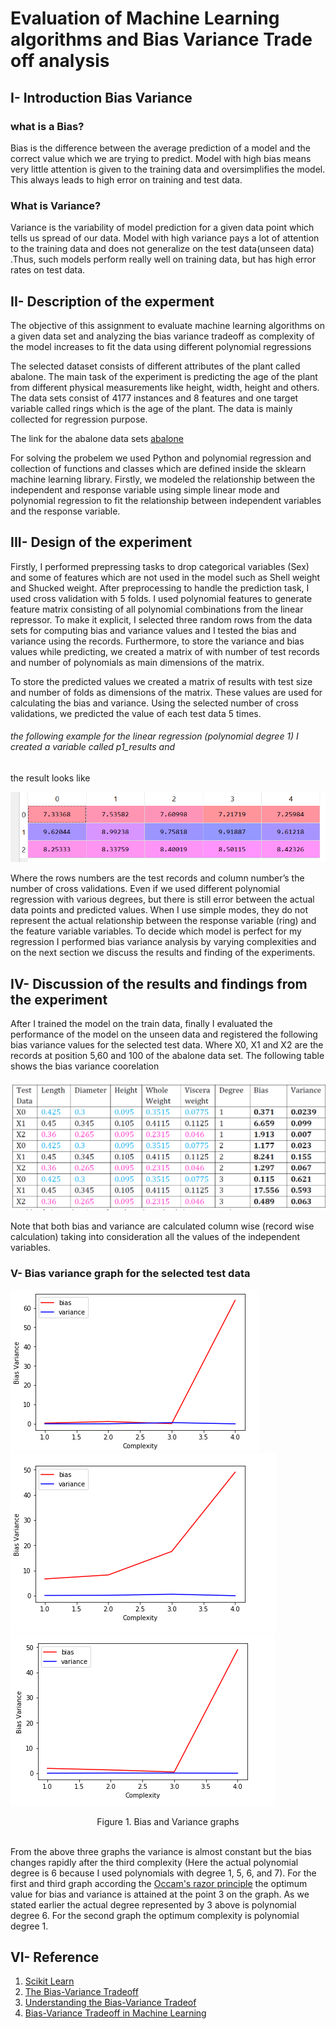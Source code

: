 # Evaluation of Machine Learning algorithms and Bias Variance Trade off analysis

## I- Introduction Bias Variance
### what is a Bias?

Bias is the difference between the average prediction of a model and the correct value which we are trying to predict. Model with high bias means very little attention is given to the training data and oversimplifies the model. This always leads to high error on training and test data.

### What is Variance?
Variance is the variability of model prediction for a given data point  which tells us spread of our data.  Model with high variance pays a lot of attention to the training data and does not generalize on the test data(unseen data) .Thus, such models perform  really well on training data, but has high error rates on test data.

## II- Description of the experment
The objective of this assignment to evaluate machine learning algorithms on a given data
set and analyzing the bias variance tradeoff as complexity of the model increases to fit the
data using different polynomial regressions

The selected dataset consists of different attributes of the plant called abalone. The main
task of the experiment is predicting the age of the plant from different physical
measurements like height, width, height and others. The data sets consist of 4177
instances and 8 features and one target variable called rings which is the age of the plant.
The data is mainly collected for regression purpose.

The link for the abalone data sets [abalone](https://archive.ics.uci.edu/ml/datasets/abalone)


For solving the probelem we used Python  and polynomial regression and collection of
functions and classes which are defined inside the sklearn machine learning library. 
Firstly, we modeled the relationship between the independent and response variable using simple
linear mode and polynomial regression to fit the relationship between independent
variables and the response variable. 

## III- Design of the experiment

Firstly, I performed prepressing tasks to drop categorical variables (Sex) and some of
features which are not used in the model such as Shell weight and Shucked weight. After
preprocessing to handle the prediction task, I used cross validation with 5 folds. I used
polynomial features to generate feature matrix consisting of all polynomial combinations
from the linear repressor. To make it explicit, I selected three random rows from the data
sets for computing bias and variance values and I tested the bias and variance using the
records. Furthermore, to store the variance and bias values while predicting, we created a
matrix of with number of test records and number of polynomials as main dimensions of
the matrix.

To store the predicted values we created a matrix of results with test size and number of folds as
dimensions of the matrix. These values are used for calculating the bias and variance. Using the
selected number of cross validations, we predicted the value of each test data 5 times.

###### the following example for the linear regression (polynomial degree 1) I created a variable called p1_results and
the result looks like 

![Regreesion](https://github.com/htefera/Bias-Variance-Tradeoff/blob/master/Bias%20Variance%20Images/4.PNG)

Where the rows numbers are the test records and column number’s the number of cross
validations. Even if we used different polynomial regression with various degrees, but there is still
error between the actual data points and predicted values. When I use simple modes, they do not
represent the actual relationship between the response variable (ring) and the feature variable
variables. To decide which model is perfect for my regression I performed bias variance analysis by
varying complexities and on the next section we discuss the results and finding of the experiments.

## IV- Discussion of the results and findings from the experiment

After I trained the model on the train data, finally I evaluated the performance of the model on
the unseen data and registered the following bias variance values for the selected test data.
Where X0, X1 and X2 are the records at position 5,60 and 100 of the abalone data set.
The following table shows the bias variance coorelation

![Bias Variance Comparision](https://github.com/htefera/Bias-Variance-Tradeoff/blob/master/Bias%20Variance%20Images/5.png)

Note that both bias and variance are calculated column wise (record wise calculation) taking into
consideration all the values of the independent variables. 

### V- Bias variance graph for the selected test data


![Bias Variance For selected test data](https://github.com/htefera/Bias-Variance-Tradeoff/blob/master/Bias%20Variance%20Images/1.PNG)
![Bias Variance For selected test data](https://github.com/htefera/Bias-Variance-Tradeoff/blob/master/Bias%20Variance%20Images/2.PNG)
![Bias Variance For selected test data](https://github.com/htefera/Bias-Variance-Tradeoff/blob/master/Bias%20Variance%20Images/3.PNG)


<div align="center">
 Figure 1. Bias and Variance graphs
</div>

<br>

From the above three graphs the variance is almost constant but the bias changes rapidly after the
third complexity (Here the actual polynomial degree is 6 because I used polynomials with degree 1,
5, 6, and 7). For the first and third graph according the [Occam's razor principle](https://machinelearningmastery.com/ensemble-learning-and-occams-razor/) the optimum value for
bias and variance is attained at the point 3 on the graph. As we stated earlier the actual degree
represented by 3 above is polynomial degree 6. For the second graph the optimum complexity is
polynomial degree 1.



## VI- Reference

 1. [Scikit Learn](http://scikit-learn.org/stable/) <br>
 2. [The Bias-Variance Tradeoff](https://towardsdatascience.com/understanding-the-bias-variance-tradeoff-165e6942b229) 
 3. [Understanding the Bias-Variance Tradeof](http://scott.fortmann-roe.com/docs/BiasVariance.html)
 4. [Bias-Variance Tradeoff in Machine Learning](https://www.learnopencv.com/bias-variance-tradeoff-in-machine-learning/)














